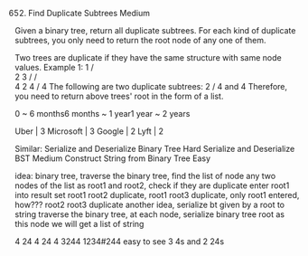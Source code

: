 652. Find Duplicate Subtrees
Medium

Given a binary tree, return all duplicate subtrees. For each kind of duplicate subtrees, you only need to return the root node of any one of them.

Two trees are duplicate if they have the same structure with same node values.
Example 1:
        1
       / \
      2   3
     /   / \
    4   2   4
       /
      4
The following are two duplicate subtrees:
      2
     /
    4
and
    4
Therefore, you need to return above trees' root in the form of a list.

0 ~ 6 months6 months ~ 1 year1 year ~ 2 years

Uber | 3 Microsoft | 3 Google | 2 Lyft | 2

Similar:
Serialize and Deserialize Binary Tree Hard
Serialize and Deserialize BST Medium
Construct String from Binary Tree Easy

idea:
binary tree, traverse the binary tree, find the list of node
any two nodes of the list as root1 and root2, check if they are duplicate
enter root1 into result set 
root1 root2 duplicate, root1 root3 duplicate, only root1 entered, how???
   root2 root3 duplicate
another idea,   serialize bt given by a root to string
traverse the binary tree, at each node, serialize binary tree root as this node
we will get a list of string

4   24  4 24 4  3244  1234#244
easy to see 3 4s and 2 24s
